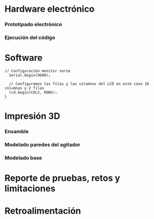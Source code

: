 # Hardware electrónico
### Prototipado electrónico


### Ejecución del código



# Software
```
// Configuración monitor serie
  Serial.begin(9600);
 
  // Configuramos las filas y las columnas del LCD en este caso 16 columnas y 2 filas
  lcd.begin(COLS, ROWS);
}
```

# Impresión 3D
### Ensamble


### Modelado paredes del agitador


### Modelado base



# Reporte de pruebas, retos y limitaciones



# Retroalimentación
